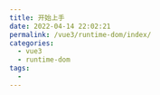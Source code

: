```yaml
---
title: 开始上手
date: 2022-04-14 22:02:21
permalink: /vue3/runtime-dom/index/
categories:
  - vue3
  - runtime-dom
tags:
  - 
---
```

